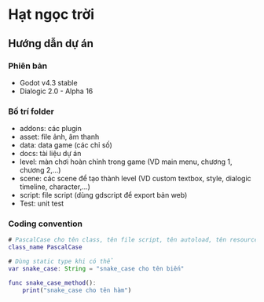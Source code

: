 # Hạt ngọc trời

## Hướng dẫn dự án

### Phiên bản

- Godot v4.3 stable
- Dialogic 2.0 - Alpha 16

### Bố trí folder

- addons: các plugin
- asset: file ảnh, âm thanh
- data: data game (các chỉ số)
- docs: tài liệu dự án
- level: màn chơi hoàn chỉnh trong game (VD main menu, chương 1, chương 2,...)
- scene: các scene để tạo thành level (VD custom textbox, style, dialogic timeline, character,...)
- script: file script (dùng gdscript để export bản web)
- Test: unit test

### Coding convention

```gd
# PascalCase cho tên class, tên file script, tên autoload, tên resource, tên scene
class_name PascalCase

# Dùng static type khi có thể
var snake_case: String = "snake_case cho tên biến"

func snake_case_method():
	print("snake_case cho tên hàm")
```

